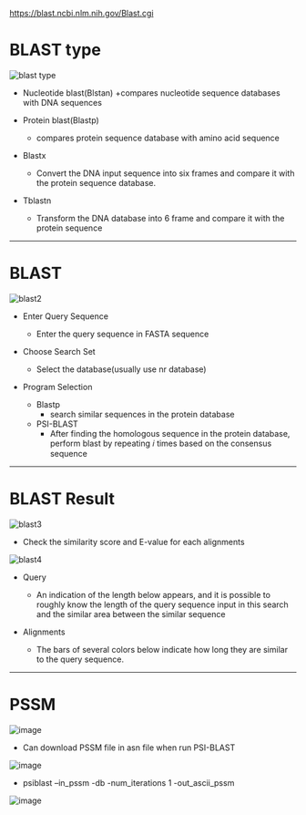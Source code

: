 https://blast.ncbi.nlm.nih.gov/Blast.cgi




# BLAST type

![blast type](https://user-images.githubusercontent.com/80435292/155930873-8042f9c6-e2ac-4014-8d68-c393e6c04942.png)

+ Nucleotide blast(Blstan)
  +compares nucleotide sequence databases with DNA sequences 
  
+ Protein blast(Blastp)
  + compares protein sequence database with amino acid sequence
  
+ Blastx
  + Convert the DNA input sequence into six frames and compare it with the protein sequence database.
  
+ Tblastn
  + Transform the DNA database into 6 frame and compare it with the protein sequence


------------------------
# BLAST

![blast2](https://user-images.githubusercontent.com/80435292/155930875-161351fe-d712-430c-80ee-1633de74b7a6.png)

+ Enter Query Sequence
  + Enter the query sequence in FASTA sequence

+ Choose Search Set
  + Select the database(usually use nr database)

+ Program Selection
  + Blastp
    + search similar sequences in the protein database
  + PSI-BLAST 
    + After finding the homologous sequence in the protein database, perform blast by repeating 𝑖 times based on the consensus sequence




----------------------------------

# BLAST Result


![blast3](https://user-images.githubusercontent.com/80435292/155930879-05dc116d-579c-418a-b278-d4c086bd30d1.png)

+ Check the similarity score and E-value for each alignments


![blast4](https://user-images.githubusercontent.com/80435292/155930880-4c9d5470-589e-4b45-89a6-07c470389950.png)


+ Query
  + An indication of the length below appears, and it is possible to roughly know the length of the query sequence input in this search and the similar area between the similar sequence

+ Alignments
  + The bars of several colors below indicate how long they are similar to the query sequence.


-------------------------------

# PSSM

![image](https://user-images.githubusercontent.com/80435292/156296115-2a3feec2-7c6c-4bca-9c8a-29b563dbf4b7.png)


+ Can download PSSM file in asn file when run PSI-BLAST

![image](https://user-images.githubusercontent.com/80435292/156295545-407f68d6-6f54-47db-8946-4ee20010f930.png)

+ psiblast –in_pssm <path to your checkpoint.asn> -db <any db> -num_iterations 1 -out_ascii_pssm <output file name>


![image](https://user-images.githubusercontent.com/80435292/156295562-7b46ce68-19c4-4d5a-9fa9-58cca486cd3d.png)

